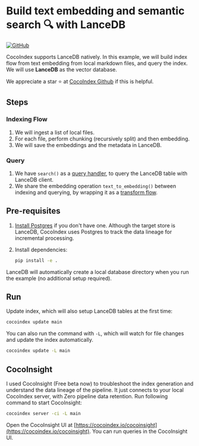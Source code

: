 # Build text embedding and semantic search 🔍 with LanceDB

[![GitHub](https://img.shields.io/github/stars/cocoindex-io/cocoindex?color=5B5BD6)](https://github.com/cocoindex-io/cocoindex)

CocoIndex supports LanceDB natively. In this example, we will build index flow from text embedding from local markdown files, and query the index. We will use **LanceDB** as the vector database.

We appreciate a star ⭐ at [CocoIndex Github](https://github.com/cocoindex-io/cocoindex) if this is helpful.

## Steps

### Indexing Flow

1. We will ingest a list of local files.
2. For each file, perform chunking (recursively split) and then embedding.
3. We will save the embeddings and the metadata in LanceDB.

### Query

1. We have `search()` as a [query handler](https://cocoindex.io/docs/query#query-handler), to query the LanceDB table with LanceDB client.
2. We share the embedding operation `text_to_embedding()` between indexing and querying,
  by wrapping it as a [transform flow](https://cocoindex.io/docs/query#transform-flow).

## Pre-requisites

1. [Install Postgres](https://cocoindex.io/docs/getting_started/installation#-install-postgres) if you don't have one. Although the target store is LanceDB, CocoIndex uses Postgres to track the data lineage for incremental processing.

2. Install dependencies:

    ```sh
    pip install -e .
    ```

LanceDB will automatically create a local database directory when you run the example (no additional setup required).

## Run

Update index, which will also setup LanceDB tables at the first time:

```bash
cocoindex update main
```

You can also run the command with `-L`, which will watch for file changes and update the index automatically.

```bash
cocoindex update -L main
```

## CocoInsight

I used CocoInsight (Free beta now) to troubleshoot the index generation and understand the data lineage of the pipeline.
It just connects to your local CocoIndex server, with Zero pipeline data retention. Run following command to start CocoInsight:

```bash
cocoindex server -ci -L main
```

Open the CocoInsight UI at [https://cocoindex.io/cocoinsight](https://cocoindex.io/cocoinsight).
You can run queries in the CocoInsight UI.
